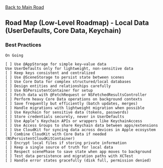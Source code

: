 [Back to Main Road](https://github.com/pratama6624/PratamaSwiftStudyJourney/tree/main)

## Road Map (Low-Level Roadmap) - Local Data (UserDefaults, Core Data, Keychain)

### Best Practices
    On Going

    [ ] Use @AppStorage for simple key–value data
    Use UserDefaults only for lightweight, non-sensitive data
	[ ] Keep keys consistent and centralized
	[ ] Use @SceneStorage to persist state between scenes
	[ ] Use Core Data for complex structured/local databases
	[ ] Design entities and relationships carefully
	[ ] Use NSPersistentContainer for setup
	[ ] Fetch data with @FetchRequest or NSFetchedResultsController
	[ ] Perform heavy Core Data operations on background contexts
	[ ] Save frequently but efficiently (batch updates, merges)
	[ ] Handle migrations with lightweight migration when possible
	[ ] Use Keychain for sensitive data (tokens, passwords)
	[ ] Store credentials securely, never in UserDefaults
	[ ] Use Apple’s Keychain APIs or wrappers like KeychainAccess
	[ ] Use Access Groups to share Keychain data between apps/extensions
	[ ] Use CloudKit for syncing data across devices in Apple ecosystem
	[ ] Combine CloudKit with Core Data if needed (NSPersistentCloudKitContainer)
	[ ] Encrypt local files if storing private information
	[ ] Keep a single source of truth for local data
	[ ] Respect scenePhase to save state when app moves to background
	[ ] Test data persistence and migration paths with XCTest
	[ ] Handle error states gracefully (disk full, permission denied)
    